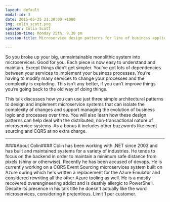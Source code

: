 ```yaml
---
layout: default
modal-id: 3
date: 2015-05-25 21:30:00 +1000
img: colin_scott.png
speaker: Colin Scott
session-time: Monday 25th, 9.30 pm
session-title: Microservice design patterns for line of business applications

---
```

So you broke up your big, unmaintainable monolithic system into microservices. Good for you. Each piece is now easy to understand and maintain. Except things didn’t get simpler. You’ve got lots of dependencies between your services to implement your business processes. You’re having to modify many services to change your processes and the complexity is exploding. This isn’t any better, if you can’t improve things you’re going back to the old way of doing things.

This talk discusses how you can use just three simple architectural patterns to design and implement microservice systems that can isolate the complexity of changes and support managing the evolution of business logic and processes over time. You will also learn how these design patterns can help deal with the distributed, non-transactional nature of microservice systems. As a bonus it includes other buzzwords like event sourcing and CQRS at no extra charge.

<hr />
####About Colin####
Colin has been working with .NET since 2003 and has built and maintained systems for a variety of industries. He tends to focus on the backend in order to maintain a minimum safe distance from pixels (shiny or otherwise). Recently he has been accused of devops. He is currently working on a CQRS Event Sourcing microservices system built on Azure during which he's written a replacement for the Azure Emulator and considered rewriting all the other Azure tooling as well. He is a mostly recovered overengineering addict and is deathly allergic to PowerShell. Despite its presence in his talk title he doesn't actually like the word microservices, considering it pretentious. Limit 1 per customer.